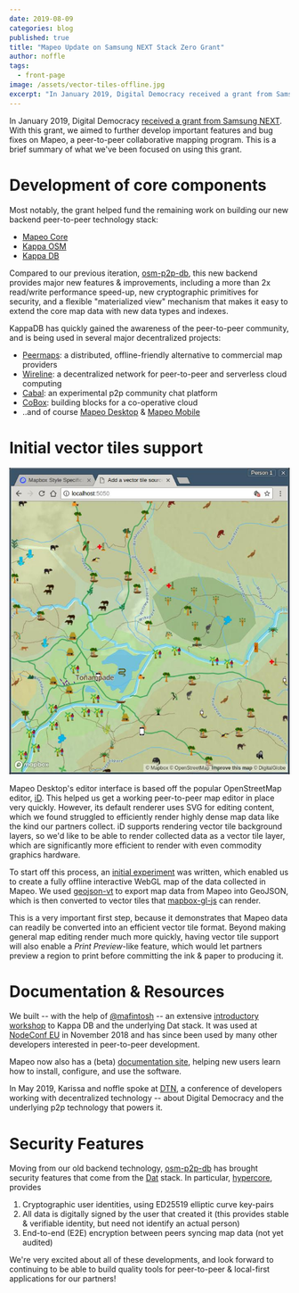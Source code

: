 ```yaml
---
date: 2019-08-09
categories: blog
published: true
title: "Mapeo Update on Samsung NEXT Stack Zero Grant"
author: noffle
tags:
  - front-page
image: /assets/vector-tiles-offline.jpg
excerpt: "In January 2019, Digital Democracy received a grant from SamsungNEXT to help build components for local-first peer-to-peer mapping technology. This is a brief summary of what we've been focused on using this grant."
---
```


In January 2019, Digital Democracy [received a grant from Samsung NEXT](https://samsungnext.com/whats-next/category/podcasts/decentralization-samsung-next-stack-zero-grant-recipients/). With this grant, we aimed to further develop important features and bug fixes on Mapeo, a peer-to-peer collaborative mapping program. This is a brief summary of what we've been focused on using this grant.

# Development of core components

Most notably, the grant helped fund the remaining work on building our new backend peer-to-peer technology stack:

- [Mapeo Core](https://github.com/digidem/mapeo-core)
- [Kappa OSM](https://github.com/digidem/kappa-osm)
- [Kappa DB](https://github.com/kappa-db)

Compared to our previous iteration, [osm-p2p-db](https://github.com/digidem/osm-p2p-db), this new backend provides major new features & improvements, including a more than 2x read/write performance speed-up, new cryptographic primitives for security, and a flexible "materialized view" mechanism that makes it easy to extend the core map data with new data types and indexes.

KappaDB has quickly gained the awareness of the peer-to-peer community, and is being used in several major decentralized projects:

- [Peermaps](https://peermaps.org): a distributed, offline-friendly alternative to commercial map providers
- [Wireline](https://www.wireline.io): a decentralized network for peer-to-peer and serverless cloud computing
- [Cabal](https://cabal.chat): an experimental p2p community
chat platform
- [CoBox](https://cobox.cloud): building blocks for a
co-operative cloud
- ..and of course [Mapeo Desktop](https://github.com/digidem/mapeo-desktop) & [Mapeo Mobile](https://github.com/digidem/mapeo-mobile)

# Initial vector tiles support

![Screenshot of a vector tile view of map data gathered via Mapeo Mobile](/assets/vector-tiles-offline.jpg)

Mapeo Desktop's editor interface is based off the popular OpenStreetMap editor, [iD](https://github.com/openstreetmap/iD). This helped us get a working peer-to-peer map editor in place very quickly. However, its default renderer uses SVG for editing content, which we found struggled to efficiently render highly dense map data like the kind our partners collect. iD supports rendering vector tile background layers, so we'd like to be able to render collected data as a vector tile layer, which are significantly more efficient to render with even commodity graphics hardware.

To start off this process, an [initial experiment](https://github.com/digidem/mapeo-print-preview) was written, which enabled us to create a fully offline interactive WebGL map of the data collected in Mapeo. We used [geojson-vt](https://github.com/mapbox/geojson-vt) to export map data from Mapeo into GeoJSON, which is then converted to vector tiles that [mapbox-gl-js](https://github.com/mapbox/mapbox-gl-js) can render.

This is a very important first step, because it demonstrates that Mapeo data can readily be converted into an efficient vector tile format. Beyond making general map editing render much more quickly, having vector tile support will also enable a _Print Preview_-like feature, which would let partners preview a region to print before committing the ink & paper to producing it.


# Documentation & Resources

We built -- with the help of [@mafintosh](https://github.com/mafintosh) -- an extensive [introductory workshop](https://github.com/kappa-db/workshop) to Kappa DB and the underlying Dat stack. It was used at [NodeConf EU](https://nodeconf.eu) in November 2018 and has since been used by many other developers interested in peer-to-peer development.

Mapeo now also has a (beta) [documentation site](https://hopeful-dijkstra-45ba69.netlify.com/), helping new users learn how to install, configure, and use the software.

In May 2019, Karissa and noffle spoke at [DTN](https://dtn.is), a conference of developers working with decentralized technology -- about Digital Democracy and the underlying p2p technology that powers it.

# Security Features

Moving from our old backend technology, [osm-p2p-db](https://github.com/digidem/osm-p2p-db) has brought security features that come from the [Dat](https://dat.foundation) stack. In particular, [hypercore](https://github.com/mafintosh/hypercore), provides

1. Cryptographic user identities, using ED25519 elliptic curve key-pairs
2. All data is digitally signed by the user that created it (this provides stable & verifiable identity, but need not identify an actual person)
3. End-to-end (E2E) encryption between peers syncing map data (not yet audited)

We're very excited about all of these developments, and look forward to continuing to be able to build quality tools for peer-to-peer & local-first applications for our partners!
